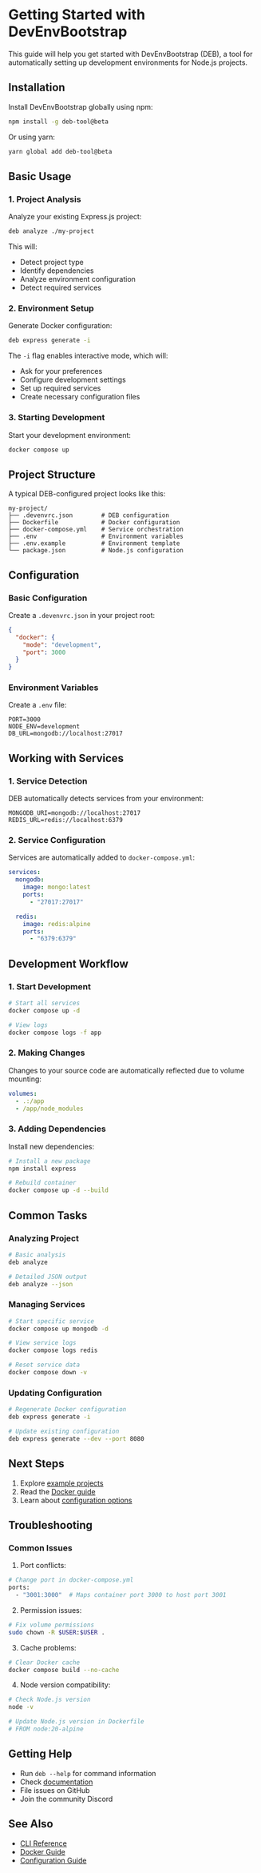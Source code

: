 # Getting Started with DevEnvBootstrap

This guide will help you get started with DevEnvBootstrap (DEB), a tool for automatically setting up development environments for Node.js projects.

## Installation

Install DevEnvBootstrap globally using npm:

```bash
npm install -g deb-tool@beta
```

Or using yarn:

```bash
yarn global add deb-tool@beta
```

## Basic Usage

### 1. Project Analysis

Analyze your existing Express.js project:

```bash
deb analyze ./my-project
```

This will:
- Detect project type
- Identify dependencies
- Analyze environment configuration
- Detect required services

### 2. Environment Setup

Generate Docker configuration:

```bash
deb express generate -i
```

The `-i` flag enables interactive mode, which will:
- Ask for your preferences
- Configure development settings
- Set up required services
- Create necessary configuration files

### 3. Starting Development

Start your development environment:

```bash
docker compose up
```

## Project Structure

A typical DEB-configured project looks like this:

```
my-project/
├── .devenvrc.json        # DEB configuration
├── Dockerfile            # Docker configuration
├── docker-compose.yml    # Service orchestration
├── .env                  # Environment variables
├── .env.example          # Environment template
└── package.json          # Node.js configuration
```

## Configuration

### Basic Configuration

Create a `.devenvrc.json` in your project root:

```json
{
  "docker": {
    "mode": "development",
    "port": 3000
  }
}
```

### Environment Variables

Create a `.env` file:

```env
PORT=3000
NODE_ENV=development
DB_URL=mongodb://localhost:27017
```

## Working with Services

### 1. Service Detection

DEB automatically detects services from your environment:

```env
MONGODB_URI=mongodb://localhost:27017
REDIS_URL=redis://localhost:6379
```

### 2. Service Configuration

Services are automatically added to `docker-compose.yml`:

```yaml
services:
  mongodb:
    image: mongo:latest
    ports:
      - "27017:27017"

  redis:
    image: redis:alpine
    ports:
      - "6379:6379"
```

## Development Workflow

### 1. Start Development

```bash
# Start all services
docker compose up -d

# View logs
docker compose logs -f app
```

### 2. Making Changes

Changes to your source code are automatically reflected due to volume mounting:

```yaml
volumes:
  - .:/app
  - /app/node_modules
```

### 3. Adding Dependencies

Install new dependencies:

```bash
# Install a new package
npm install express

# Rebuild container
docker compose up -d --build
```

## Common Tasks

### Analyzing Project

```bash
# Basic analysis
deb analyze

# Detailed JSON output
deb analyze --json
```

### Managing Services

```bash
# Start specific service
docker compose up mongodb -d

# View service logs
docker compose logs redis

# Reset service data
docker compose down -v
```

### Updating Configuration

```bash
# Regenerate Docker configuration
deb express generate -i

# Update existing configuration
deb express generate --dev --port 8080
```

## Next Steps

1. Explore [example projects](../examples/)
2. Read the [Docker guide](./docker.md)
3. Learn about [configuration options](./configuration.md)

## Troubleshooting

### Common Issues

1. Port conflicts:
```bash
# Change port in docker-compose.yml
ports:
  - "3001:3000"  # Maps container port 3000 to host port 3001
```

2. Permission issues:
```bash
# Fix volume permissions
sudo chown -R $USER:$USER .
```

3. Cache problems:
```bash
# Clear Docker cache
docker compose build --no-cache
```

4. Node version compatibility:
```bash
# Check Node.js version
node -v

# Update Node.js version in Dockerfile
# FROM node:20-alpine
```

## Getting Help

- Run `deb --help` for command information
- Check [documentation](../../README.md)
- File issues on GitHub
- Join the community Discord

## See Also

- [CLI Reference](../../api/cli.md)
- [Docker Guide](./docker.md)
- [Configuration Guide](./configuration.md)